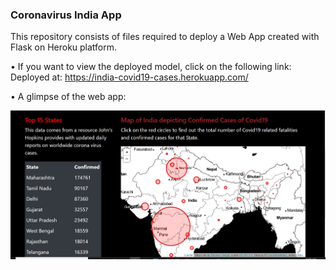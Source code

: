 ### Coronavirus India App

This repository consists of files required to deploy a Web App created with Flask on Heroku platform.

• If you want to view the deployed model, click on the following link:
Deployed at: https://india-covid19-cases.herokuapp.com/

• A glimpse of the web app:


![](app_cover_img.png)

